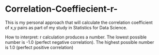 # Correlation-Coeffiecient-r-

This is my personal approach that will calculate the correlation coefficient of x,y pairs as part of my study in Statistics for Data Science. 

How to interpret: 
r calculation produces a number.
The lowest possible number is -1.0 (perfect negative correlation).
The highest possible number is 1.0 (perfect positive correlation)
